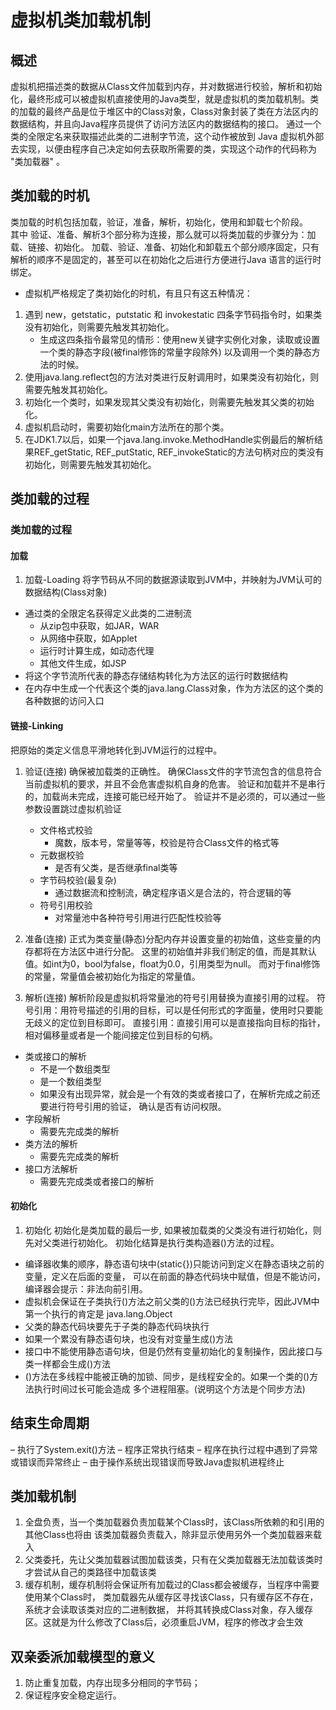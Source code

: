# 虚拟机类加载机制
## 概述
虚拟机把描述类的数据从Class文件加载到内存，并对数据进行校验，解析和初始化，最终形成可以被虚拟机直接使用的Java类型，就是虚拟机的类加载机制。类的加载的最终产品是位于堆区中的Class对象，Class对象封装了类在方法区内的数据结构，并且向Java程序员提供了访问方法区内的数据结构的接口。
通过一个类的全限定名来获取描述此类的二进制字节流，这个动作被放到 Java 虚拟机外部去实现，以便由程序自己决定如何去获取所需要的类，实现这个动作的代码称为 "类加载器" 。
## 类加载的时机
类加载的时机包括加载，验证，准备，解析，初始化，使用和卸载七个阶段。  
其中 验证、准备、解析3个部分称为连接，那么就可以将类加载的步骤分为：加载、链接、初始化。
加载、验证、准备、初始化和卸载五个部分顺序固定，只有解析的顺序不是固定的，甚至可以在初始化之后进行方便进行Java
语言的运行时绑定。
* 虚拟机严格规定了类初始化的时机，有且只有这五种情况：
1. 遇到 new，getstatic，putstatic 和 invokestatic 四条字节码指令时，如果类没有初始化，则需要先触发其初始化。
    * 生成这四条指令最常见的情形：使用new关键字实例化对象，读取或设置一个类的静态字段(被final修饰的常量字段除外) 以及调用一个类的静态方法的时候。
2. 使用java.lang.reflect包的方法对类进行反射调用时，如果类没有初始化，则需要先触发其初始化。
3. 初始化一个类时，如果发现其父类没有初始化，则需要先触发其父类的初始化。
4. 虚拟机启动时，需要初始化main方法所在的那个类。
5. 在JDK1.7以后，如果一个java.lang.invoke.MethodHandle实例最后的解析结果REF_getStatic, REF_putStatic,
REF_invokeStatic的方法句柄对应的类没有初始化，则需要先触发其初始化。


## 类加载的过程
### 类加载的过程
#### 加载
1. 加载-Loading
将字节码从不同的数据源读取到JVM中，并映射为JVM认可的数据结构(Class对象)
* 通过类的全限定名获得定义此类的二进制流
    * 从zip包中获取，如JAR，WAR
    * 从网络中获取，如Applet
    * 运行时计算生成，如动态代理
    * 其他文件生成，如JSP
* 将这个字节流所代表的静态存储结构转化为方法区的运行时数据结构
* 在内存中生成一个代表这个类的java.lang.Class对象，作为方法区的这个类的各种数据的访问入口

#### 链接-Linking
把原始的类定义信息平滑地转化到JVM运行的过程中。
1. 验证(连接)
确保被加载类的正确性。
确保Class文件的字节流包含的信息符合当前虚拟机的要求，并且不会危害虚拟机自身的危害。
验证和加载并不是串行的，加载尚未完成，连接可能已经开始了。
验证并不是必须的，可以通过一些参数设置跳过虚拟机验证
    * 文件格式校验
        * 魔数，版本号，常量等等，校验是符合Class文件的格式等
    * 元数据校验
        * 是否有父类，是否继承final类等
    * 字节码校验(最复杂)
        * 通过数据流和控制流，确定程序语义是合法的，符合逻辑的等
    * 符号引用校验
        * 对常量池中各种符号引用进行匹配性校验等
 
 2. 准备(连接)
正式为类变量(静态)分配内存并设置变量的初始值，这些变量的内存都将在方法区中进行分配。
这里的初始值并非我们制定的值，而是其默认值。如int为0，bool为false，float为0.0，引用类型为null。
而对于final修饰的常量，常量值会被初始化为指定的常量值。

3. 解析(连接)
解析阶段是虚拟机将常量池的符号引用替换为直接引用的过程。
符号引用：用符号描述的引用的目标，可以是任何形式的字面量，使用时只要能无歧义的定位到目标即可。
直接引用：直接引用可以是直接指向目标的指针，相对偏移量或者是一个能间接定位到目标的句柄。
* 类或接口的解析
    * 不是一个数组类型
    * 是一个数组类型
    * 如果没有出现异常，就会是一个有效的类或者接口了，在解析完成之前还要进行符号引用的验证，
    确认是否有访问权限。
* 字段解析
    * 需要先完成类的解析
* 类方法的解析
    * 需要先完成类的解析
* 接口方法解析
    * 需要先完成类或者接口的解析

####  初始化    
1. 初始化
初始化是类加载的最后一步, 如果被加载类的父类没有进行初始化，则先对父类进行初始化。
初始化结算是执行类构造器<clinit>()方法的过程。
* 编译器收集的顺序，静态语句块中(static{})只能访问到定义在静态语块之前的变量，定义在后面的变量，
可以在前面的静态代码块中赋值，但是不能访问，编译器会提示：非法向前引用。
* 虚拟机会保证在子类执行<clinit>()方法之前父类的<clinit>()方法已经执行完毕，因此JVM中第一个执行的肯定是
java.lang.Object
* 父类的静态代码块要先于子类的静态代码块执行
* 如果一个累没有静态语句块，也没有对变量生成<cinit>()方法
* 接口中不能使用静态语句块，但是仍然有变量初始化的复制操作，因此接口与类一样都会生成<cinit>()方法
* <cinit>()方法在多线程中能被正确的加锁、同步，是线程安全的。如果一个类的<cinit>()方法执行时间过长可能会造成
多个进程阻塞。(说明这个方法是个同步方法)

## 结束生命周期
– 执行了System.exit()方法
– 程序正常执行结束
– 程序在执行过程中遇到了异常或错误而异常终止
– 由于操作系统出现错误而导致Java虚拟机进程终止

## 类加载机制
1. 全盘负责，当一个类加载器负责加载某个Class时，该Class所依赖的和引用的其他Class也将由
该类加载器负责载入，除非显示使用另外一个类加载器来载入
2. 父类委托，先让父类加载器试图加载该类，只有在父类加载器无法加载该类时才尝试从自己的类路径中加载该类
3. 缓存机制，缓存机制将会保证所有加载过的Class都会被缓存，当程序中需要使用某个Class时，
类加载器先从缓存区寻找该Class，只有缓存区不存在，系统才会读取该类对应的二进制数据，
并将其转换成Class对象，存入缓存区。这就是为什么修改了Class后，必须重启JVM，程序的修改才会生效

## 双亲委派加载模型的意义
1. 防止重复加载，内存出现多分相同的字节码；
2. 保证程序安全稳定运行。

